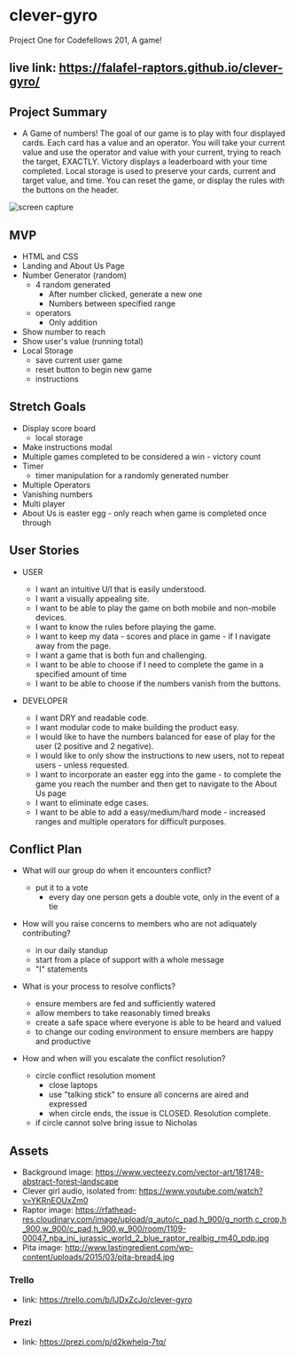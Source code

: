 # clever-gyro
Project One for Codefellows 201, A game!

## live link: https://falafel-raptors.github.io/clever-gyro/

## Project Summary
* A Game of numbers!  The goal of our game is to play with four displayed cards.  Each card has a value and an operator.  You will take your current value and use the operator and value with your current, trying to reach the target, EXACTLY.  Victory displays a leaderboard with your time completed.  Local storage is used to preserve your cards, current and target value, and time.  You can reset the game, or display the rules with the buttons on the header.

![screen capture](../assets/screen.png)

## MVP
* HTML and CSS
* Landing and About Us Page
* Number Generator (random)
  * 4 random generated
    * After number clicked, generate a new one
    * Numbers between specified range
  * operators
    * Only addition
* Show number to reach
* Show user's value (running total)
* Local Storage
  * save current user game
  * reset button to begin new game
  * instructions

## Stretch Goals
* Display score board
  * local storage
* Make instructions modal
* Multiple games completed to be considered a win - victory count
* Timer
  * timer manipulation for a randomly generated number
* Multiple Operators
* Vanishing numbers
* Multi player
* About Us is easter egg - only reach when game is completed once through

## User Stories
* USER
  * I want an intuitive U/I that is easily understood.
  * I want a visually appealing site.
  * I want to be able to play the game on both mobile and non-mobile devices.
  * I want to know the rules before playing the game.
  * I want to keep my data - scores and place in game - if I navigate away from the page.
  * I want a game that is both fun and challenging.
  * I want to be able to choose if I need to complete the game in a specified amount of time
  * I want to be able to choose if the numbers vanish from the buttons.

* DEVELOPER
  * I want DRY and readable code.
  * I want modular code to make building the product easy.
  * I would like to have the numbers balanced for ease of play for the user (2 positive and 2 negative).
  * I would like to only show the instructions to new users, not to repeat users - unless requested.
  * I want to incorporate an easter egg into the game - to complete the game you reach the number and then get to navigate to the About Us page
  * I want to eliminate edge cases.
  * I want to be able to add a easy/medium/hard mode - increased ranges and multiple operators for difficult purposes.
  
## Conflict Plan
* What will our group do when it encounters conflict?
  * put it to a vote
    * every day one person gets a double vote, only in the event of a tie

* How will you raise concerns to members who are not adiquately contributing?
  * in our daily standup
  * start from a place of support with a whole message
  * "I" statements

* What is your process to resolve conflicts?
  * ensure members are fed and sufficiently watered
  * allow members to take reasonably timed breaks
  * create a safe space where everyone is able to be heard and valued
  * to change our coding environment to ensure members are happy and productive

* How and when will you escalate the conflict resolution?
  * circle conflict resolution moment
    * close laptops
    * use "talking stick" to ensure all concerns are aired and expressed
    * when circle ends, the issue is CLOSED. Resolution complete.
  * if circle cannot solve bring issue to Nicholas

## Assets
* Background image: https://www.vecteezy.com/vector-art/181748-abstract-forest-landscape
* Clever girl audio, isolated from: https://www.youtube.com/watch?v=YKRnEOUxZm0
* Raptor image: https://rfathead-res.cloudinary.com/image/upload/q_auto/c_pad,h_900/g_north,c_crop,h_900,w_900/c_pad,h_900,w_900/room/1109-00047_nba_ini_jurassic_world_2_blue_raptor_realbig_rm40_pdp.jpg
* Pita image: http://www.lastingredient.com/wp-content/uploads/2015/03/pita-bread4.jpg
  
### Trello
* link: https://trello.com/b/IJDxZcJo/clever-gyro
### Prezi 
* link: https://prezi.com/p/d2kwhelq-7tq/
